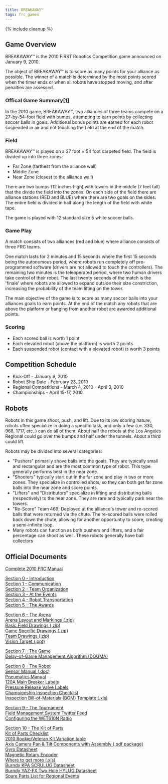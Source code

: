 ```yaml
---
title: BREAKAWAY™
tags: frc_games
---
```

{% include cleanup %}

## Game Overview

BREAKAWAY™ is the 2010 FIRST Robotics Competition game announced on January 9, 2010.

The object of BREAKAWAY™ is to score as many points for your alliance as possible. The winner of a match is determined by the most points scored when the timer ends or when all robots have stopped moving, and after penalties are assessed.

### Offical Game Summary[[1]](https://web.archive.org/web/20150316194933/http://www3.usfirst.org/sites/default/files/uploadedFiles/Who/FIRST_History/FRC_Game_Summaries_Photos.pdf "https://web.archive.org/web/20150316194933/http://www3.usfirst.org/sites/default/files/uploadedFiles/Who/FIRST_History/FRC_Game_Summaries_Photos.pdf")
In the 2010 game, BREAKAWAY™, two alliances of three teams compete on a 27-by-54-foot field with bumps, attempting to earn points by collecting soccer balls in goals. Additional bonus points are earned for each robot suspended in air and not touching the field at the end of the match.


### Field

BREAKAWAY™ is played on a 27 foot × 54 foot carpeted field. The field is divided up into three zones:

- Far Zone (farthest from the alliance wall)
- Middle Zone
- Near Zone (closest to the alliance wall)

There are two bumps (12 inches high) with towers in the middle (7 feet tall) that the divide the field into the zones. On each side of the field there are alliance stations (RED and BLUE) where there are two goals on the sides. The entire field is divided in half along the length of the field with white tape.

The game is played with 12 standard size 5 white soccer balls.

### Game Play

A match consists of two alliances (red and blue) where alliance consists of three FRC teams.

One match lasts for 2 minutes and 15 seconds where the first 15 seconds being the autonomous period, where robots run completely off pre-programmed software (drivers are not allowed to touch the controllers). The remaining two minutes is the teleoperated period, where two human drivers take control of their robot. The last twenty seconds of the match is the 'finale' where robots are allowed to expand outside their size constriction, increasing the probability of the team lifting on the tower.

The main objective of the game is to score as many soccer balls into your alliances goals to earn points. At the end of the match any robots that are above the platform or hanging from another robot are awarded additional points.

### Scoring

- Each scored ball is worth 1 point
- Each elevated robot (above the platform) is worth 2 points
- Each suspended robot (contact with a elevated robot) is worth 3 points

## Competition Schedule

- Kick-Off - January 9, 2010
- Robot Ship Date - February 23, 2010
- Regional Competitions - March 4, 2010 - April 3, 2010
- Championships - April 15-17, 2010

## Robots

Robots in this game shoot, push, and lift. Due to its low scoring nature, robots often specialize in doing a specific task, and only a few (i.e. 330, 968, 1717, etc..) can do all of them. About half the robots at the Los Angeles Regional could go over the bumps and half under the tunnels. About a third could lift.

Robots may be divided into several categories:

- "Pushers" primarily shove balls into the goals. They are typically small and rectangular and are the most common type of robot. This type generally performs best in the near zone.
- "Shooters" typically start out in the far zone and play in two or more zones. They specialize in controlled shots, so they can both get far zone balls into the near zone and score points.
- "Lifters" and "Distributors" specialize in lifting and distributing balls (respectively) to the near zone. They are rare and typically park near the towers.
- "Re-Score" Team 469; Deployed at the alliance's tower and re-scored balls that were returned via the chute. The re-scored balls were rolled back down the chute, allowing for another opportuntiy to score, creating a semi-infinite loop.
- Many robots can function as both pushers and lifters, and a fair percentage can shoot as well. These robots generally have ball collectors

## Official Documents
[Complete 2010 FRC Manual](https://web.archive.org/web/20100613132006/http://usfirst.org/uploadedFiles/Community/FRC/Game_and_Season__Info/2010_Assets/2010%20FRC%20Manual_Complete_06April2010.pdf "https://web.archive.org/web/20100613132006/http://usfirst.org/uploadedFiles/Community/FRC/Game_and_Season__Info/2010_Assets/2010%20FRC%20Manual_Complete_06April2010.pdf")  
  
[Section 0 - Introduction](https://web.archive.org/web/20100215014711/http://www.usfirst.org/uploadedFiles/Community/FRC/Game_and_Season__Info/2010_Assets/00_Introduction.pdf "https://web.archive.org/web/20100215014711/http://www.usfirst.org/uploadedFiles/Community/FRC/Game_and_Season__Info/2010_Assets/00_Introduction.pdf")  
[Section 1 - Communication](https://web.archive.org/web/20100613132643/http://usfirst.org/uploadedFiles/Community/FRC/Game_and_Season__Info/2010_Assets/01_Communication.pdf "https://web.archive.org/web/20100613132643/http://usfirst.org/uploadedFiles/Community/FRC/Game_and_Season__Info/2010_Assets/01_Communication.pdf")  
[Section 2 - Team Organization](https://web.archive.org/web/20100613133818/http://usfirst.org/uploadedFiles/Community/FRC/Game_and_Season__Info/2010_Assets/02_Team%20Organization.pdf "https://web.archive.org/web/20100613133818/http://usfirst.org/uploadedFiles/Community/FRC/Game_and_Season__Info/2010_Assets/02_Team%20Organization.pdf")  
[Section 3 - At the Events](https://web.archive.org/web/20100613132720/http://usfirst.org/uploadedFiles/Community/FRC/Game_and_Season__Info/2010_Assets/03_At%20the%20Events_RevA.pdf "https://web.archive.org/web/20100613132720/http://usfirst.org/uploadedFiles/Community/FRC/Game_and_Season__Info/2010_Assets/03_At%20the%20Events_RevA.pdf")  
[Section 4 - Robot Transportation](https://web.archive.org/web/20100613132128/http://usfirst.org/uploadedFiles/Community/FRC/Game_and_Season__Info/2010_Assets/04_Robot%20Transportation_RevA.pdf "https://web.archive.org/web/20100613132128/http://usfirst.org/uploadedFiles/Community/FRC/Game_and_Season__Info/2010_Assets/04_Robot%20Transportation_RevA.pdf")  
[Section 5 - The Awards](https://web.archive.org/web/20100613132201/http://usfirst.org/uploadedFiles/Community/FRC/Game_and_Season__Info/2010_Assets/05_Awards_RevA.pdf "https://web.archive.org/web/20100613132201/http://usfirst.org/uploadedFiles/Community/FRC/Game_and_Season__Info/2010_Assets/05_Awards_RevA.pdf")  
  
[Section 6 - The Arena](https://web.archive.org/web/20100613133836/http://usfirst.org/uploadedFiles/Community/FRC/Game_and_Season__Info/2010_Assets/06_The%20Arena_RevD.pdf "https://web.archive.org/web/20100613133836/http://usfirst.org/uploadedFiles/Community/FRC/Game_and_Season__Info/2010_Assets/06_The%20Arena_RevD.pdf")  
[Arena Layout and Markings (.zip)](https://web.archive.org/web/20100613040049/http://usfirst.org/uploadedFiles/Community/FRC/Game_and_Season__Info/2010_Assets/2010%20Arena%20Layout%20and%20Marking.zip "https://web.archive.org/web/20100613040049/http://usfirst.org/uploadedFiles/Community/FRC/Game_and_Season__Info/2010_Assets/2010%20Arena%20Layout%20and%20Marking.zip")  
[Basic Field Drawings (.zip)](https://web.archive.org/web/20100613040049/http://usfirst.org/uploadedFiles/Community/FRC/Game_and_Season__Info/2010_Assets/Basic%20Field%20Drawings.zip "https://web.archive.org/web/20100613040049/http://usfirst.org/uploadedFiles/Community/FRC/Game_and_Season__Info/2010_Assets/Basic%20Field%20Drawings.zip")  
[Game Specific Drawings (.zip)](https://web.archive.org/web/20100613040049/http://usfirst.org/uploadedFiles/Community/FRC/Game_and_Season__Info/2010_Assets/2010%20Game%20Field%20Elements.zip "https://web.archive.org/web/20100613040049/http://usfirst.org/uploadedFiles/Community/FRC/Game_and_Season__Info/2010_Assets/2010%20Game%20Field%20Elements.zip")  
[Team Drawings (.zip)](https://web.archive.org/web/20100613040049/http://usfirst.org/uploadedFiles/Community/FRC/Game_and_Season__Info/2010_Assets/2010%20Team%20Field%20Elements.zip "https://web.archive.org/web/20100613040049/http://usfirst.org/uploadedFiles/Community/FRC/Game_and_Season__Info/2010_Assets/2010%20Team%20Field%20Elements.zip")  
[Vision Target (.ppt)](https://web.archive.org/web/20100525221919/http://usfirst.org/uploadedFiles/Community/FRC/Game_and_Season__Info/2010_Assets/GE-10063_revA.ppt "https://web.archive.org/web/20100525221919/http://usfirst.org/uploadedFiles/Community/FRC/Game_and_Season__Info/2010_Assets/GE-10063_revA.ppt")  
  
[Section 7 - The Game](https://web.archive.org/web/20100613132342/http://usfirst.org/uploadedFiles/Community/FRC/Game_and_Season__Info/2010_Assets/07_The%20Game_RevK.pdf "https://web.archive.org/web/20100613132342/http://usfirst.org/uploadedFiles/Community/FRC/Game_and_Season__Info/2010_Assets/07_The%20Game_RevK.pdf")  
[Delay-of-Game Management Algorithm (DOGMA)](https://web.archive.org/web/20100613132057/http://usfirst.org/uploadedFiles/Community/FRC/Game_and_Season__Info/2010_Assets/DOGMA_RevA.pdf "https://web.archive.org/web/20100613132057/http://usfirst.org/uploadedFiles/Community/FRC/Game_and_Season__Info/2010_Assets/DOGMA_RevA.pdf")  
  
[Section 8 - The Robot](https://web.archive.org/web/20100613132506/http://usfirst.org/uploadedFiles/Community/FRC/Game_and_Season__Info/2010_Assets/08_The%20Robot_RevK.pdf "https://web.archive.org/web/20100613132506/http://usfirst.org/uploadedFiles/Community/FRC/Game_and_Season__Info/2010_Assets/08_The%20Robot_RevK.pdf")  
[Sensor Manual (.doc)](https://web.archive.org/web/20100525221919/http://usfirst.org/uploadedFiles/Community/FRC/Game_and_Season__Info/2010_Assets/2010%20Sensor%20Manual%20RevA.doc "https://web.archive.org/web/20100525221919/http://usfirst.org/uploadedFiles/Community/FRC/Game_and_Season__Info/2010_Assets/2010%20Sensor%20Manual%20RevA.doc")  
[Pneumatics Manual](https://web.archive.org/web/20100613132438/http://usfirst.org/uploadedFiles/Community/FRC/Game_and_Season__Info/2010_Assets/2010%20Pneumatics%20Manual%20Rev%20-.pdf "https://web.archive.org/web/20100613132438/http://usfirst.org/uploadedFiles/Community/FRC/Game_and_Season__Info/2010_Assets/2010%20Pneumatics%20Manual%20Rev%20-.pdf")  
[120A Main Breaker Labels](https://web.archive.org/web/20100613132112/http://usfirst.org/uploadedFiles/Community/FRC/Game_and_Season__Info/2010_Assets/Main%20Breaker%20labels.pdf "https://web.archive.org/web/20100613132112/http://usfirst.org/uploadedFiles/Community/FRC/Game_and_Season__Info/2010_Assets/Main%20Breaker%20labels.pdf")  
[Pressure Release Valve Labels](https://web.archive.org/web/20100613133859/http://usfirst.org/uploadedFiles/Community/FRC/Game_and_Season__Info/2010_Assets/Pressure%20Release%20labels.pdf "https://web.archive.org/web/20100613133859/http://usfirst.org/uploadedFiles/Community/FRC/Game_and_Season__Info/2010_Assets/Pressure%20Release%20labels.pdf")  
[Championship Inspection Checklist](https://web.archive.org/web/20100613132258/http://usfirst.org/uploadedFiles/Community/FRC/Game_and_Season__Info/2010_Assets/2010%20CMP%20Inspection%20Checklist.pdf "https://web.archive.org/web/20100613132258/http://usfirst.org/uploadedFiles/Community/FRC/Game_and_Season__Info/2010_Assets/2010%20CMP%20Inspection%20Checklist.pdf")  
[Inspection Bill-of-Materials (BOM) Template (.xls)](https://web.archive.org/web/20100525221919/http://usfirst.org/uploadedFiles/Community/FRC/Game_and_Season__Info/2010_Assets/2010%20Inspection%20BOM%20Template.xls "https://web.archive.org/web/20100525221919/http://usfirst.org/uploadedFiles/Community/FRC/Game_and_Season__Info/2010_Assets/2010%20Inspection%20BOM%20Template.xls")  
  
[Section 9 - The Tournament](https://web.archive.org/web/20100613133557/http://usfirst.org/uploadedFiles/Community/FRC/Game_and_Season__Info/2010_Assets/09_The%20Tournament_RevE.pdf "https://web.archive.org/web/20100613133557/http://usfirst.org/uploadedFiles/Community/FRC/Game_and_Season__Info/2010_Assets/09_The%20Tournament_RevE.pdf")  
[Field Management System Twitter Feed](https://web.archive.org/web/20100613132414/http://usfirst.org/uploadedFiles/Community/FRC/Game_and_Season__Info/2010_Assets/Field%20Management%20System%20Twitter%20Feed.pdf "https://web.archive.org/web/20100613132414/http://usfirst.org/uploadedFiles/Community/FRC/Game_and_Season__Info/2010_Assets/Field%20Management%20System%20Twitter%20Feed.pdf")  
[Configuring the WET610N Radio](https://web.archive.org/web/20100613133703/http://usfirst.org/uploadedFiles/Community/FRC/Game_and_Season__Info/2010_Assets/Configuring%20the%20WET610N_Rev0.pdf "https://web.archive.org/web/20100613133703/http://usfirst.org/uploadedFiles/Community/FRC/Game_and_Season__Info/2010_Assets/Configuring%20the%20WET610N_Rev0.pdf")  
  
[Section 10 - The Kit of Parts](https://web.archive.org/web/20100613133646/http://usfirst.org/uploadedFiles/Community/FRC/Game_and_Season__Info/2010_Assets/10_The%20Kit%20Of%20Parts_RevA.pdf "https://web.archive.org/web/20100613133646/http://usfirst.org/uploadedFiles/Community/FRC/Game_and_Season__Info/2010_Assets/10_The%20Kit%20Of%20Parts_RevA.pdf")  
[Kit of Parts Checklist](https://web.archive.org/web/20100613132230/http://usfirst.org/uploadedFiles/Community/FRC/Game_and_Season__Info/2010_Assets/2010%20Kit%20Of%20Parts%20Checklist_RevC.pdf "https://web.archive.org/web/20100613132230/http://usfirst.org/uploadedFiles/Community/FRC/Game_and_Season__Info/2010_Assets/2010%20Kit%20Of%20Parts%20Checklist_RevC.pdf")  
[2010 Rookie/Veteran Kit Variation table](https://web.archive.org/web/20100613132530/http://usfirst.org/uploadedFiles/Community/FRC/Game_and_Season__Info/2010_Assets/2010%20Kit%20Variations%20-%20write%20up.pdf "https://web.archive.org/web/20100613132530/http://usfirst.org/uploadedFiles/Community/FRC/Game_and_Season__Info/2010_Assets/2010%20Kit%20Variations%20-%20write%20up.pdf")  
[Axis Camera Pan & Tilt Components with Assembly (.pdf package)](https://web.archive.org/web/20100613132313/http://usfirst.org/uploadedFiles/Community/FRC/Game_and_Season__Info/2010_Assets/Camera_Pan_Tilt_Assembly.pdf "https://web.archive.org/web/20100613132313/http://usfirst.org/uploadedFiles/Community/FRC/Game_and_Season__Info/2010_Assets/Camera_Pan_Tilt_Assembly.pdf")  
[Gyro Datasheet](https://web.archive.org/web/20100613133738/http://usfirst.org/uploadedFiles/Community/FRC/Game_and_Season__Info/2010_Assets/ADW22307_RevE.pdf "https://web.archive.org/web/20100613133738/http://usfirst.org/uploadedFiles/Community/FRC/Game_and_Season__Info/2010_Assets/ADW22307_RevE.pdf")  
[Magnetic Rotary Encoder](https://web.archive.org/web/20100613133613/http://usfirst.org/uploadedFiles/Community/FRC/Game_and_Season__Info/2010_Assets/AS5030-AB-2%200%20Adapterboard%20User%20Manual%20Rev1.pdf "https://web.archive.org/web/20100613133613/http://usfirst.org/uploadedFiles/Community/FRC/Game_and_Season__Info/2010_Assets/AS5030-AB-2%200%20Adapterboard%20User%20Manual%20Rev1.pdf")  
[Where to get more (.xls)](https://web.archive.org/web/20100525221919/http://usfirst.org/uploadedFiles/Community/FRC/Game_and_Season__Info/2010_Assets/2010%20Where%20to%20get%20more_RevB.xls "https://web.archive.org/web/20100525221919/http://usfirst.org/uploadedFiles/Community/FRC/Game_and_Season__Info/2010_Assets/2010%20Where%20to%20get%20more_RevB.xls")  
[Burndy KPA SCRULUG Datasheet](https://web.archive.org/web/20100613133723/http://usfirst.org/uploadedFiles/Community/FRC/Game_and_Season__Info/2010_Assets/KPA4CUNPL.pdf "https://web.archive.org/web/20100613133723/http://usfirst.org/uploadedFiles/Community/FRC/Game_and_Season__Info/2010_Assets/KPA4CUNPL.pdf")  
[Burndy YAZ-FX Two Hole HYLUG Datasheet](https://web.archive.org/web/20100613132546/http://usfirst.org/uploadedFiles/Community/FRC/Game_and_Season__Info/2010_Assets/YAZV6C2TC14FX.pdf "https://web.archive.org/web/20100613132546/http://usfirst.org/uploadedFiles/Community/FRC/Game_and_Season__Info/2010_Assets/YAZV6C2TC14FX.pdf")  
[Spare Parts List for Regional Events](https://web.archive.org/web/20100613132145/http://usfirst.org/uploadedFiles/Community/FRC/Game_and_Season__Info/2010_Assets/Spare%20Parts%20List.pdf "https://web.archive.org/web/20100613132145/http://usfirst.org/uploadedFiles/Community/FRC/Game_and_Season__Info/2010_Assets/Spare%20Parts%20List.pdf")  
